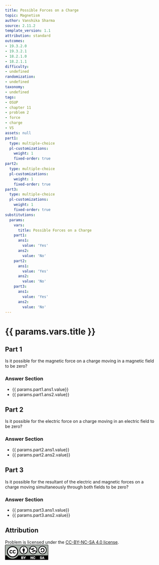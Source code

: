 ```yaml
---
title: Possible Forces on a Charge
topic: Magnetism
author: Vanshika Sharma
source: 2.11.2
template_version: 1.1
attribution: standard
outcomes:
- 19.3.2.0
- 19.3.2.1
- 18.2.1.0
- 18.2.1.1
difficulty:
- undefined
randomization:
- undefined
taxonomy:
- undefined
tags:
- OSUP
- chapter 11
- problem 2
- force
- charge
- VS
assets: null
part1:
  type: multiple-choice
  pl-customizations:
    weight: 1
    fixed-order: true
part2:
  type: multiple-choice
  pl-customizations:
    weight: 1
    fixed-order: true
part3:
  type: multiple-choice
  pl-customizations:
    weight: 1
    fixed-order: true
substitutions:
  params:
    vars:
      title: Possible Forces on a Charge
    part1:
      ans1:
        value: 'Yes'
      ans2:
        value: 'No'
    part2:
      ans1:
        value: 'Yes'
      ans2:
        value: 'No'
    part3:
      ans1:
        value: 'Yes'
      ans2:
        value: 'No'
---
```

# {{ params.vars.title }}

## Part 1

Is it possible for the magnetic force on a charge moving in a magnetic field to be zero?

### Answer Section

- {{ params.part1.ans1.value}}
- {{ params.part1.ans2.value}}

## Part 2

Is it possible for the electric force on a charge moving in an electric field to be zero?

### Answer Section

- {{ params.part2.ans1.value}}
- {{ params.part2.ans2.value}}

## Part 3

Is it possible for the resultant of the electric and magnetic forces on a charge moving simultaneously through both fields to be zero?

### Answer Section

- {{ params.part3.ans1.value}}
- {{ params.part3.ans2.value}}

## Attribution

Problem is licensed under the [CC-BY-NC-SA 4.0 license](https://creativecommons.org/licenses/by-nc-sa/4.0/).<br> ![The Creative Commons 4.0 license requiring attribution-BY, non-commercial-NC, and share-alike-SA license.](https://raw.githubusercontent.com/firasm/bits/master/by-nc-sa.png)